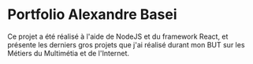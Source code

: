 # Portfolio Alexandre Basei
Ce projet a été réalisé à l'aide de NodeJS et du framework React, et présente les derniers gros projets que j'ai réalisé durant mon BUT sur les Métiers du Multimétia et de l'Internet.
